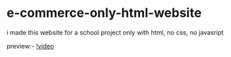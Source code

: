 # e-commerce-only-html-website
i made this website for a school project only with html, no css, no javasript

preview:- 
[!video](https://cdn.discordapp.com/attachments/983739306508156958/1075634540699201626/Untitled.mp4)
